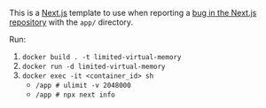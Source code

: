 This is a [Next.js](https://nextjs.org/) template to use when reporting a [bug in the Next.js repository](https://github.com/vercel/next.js/issues) with the `app/` directory.


Run:
1. `docker build . -t limited-virtual-memory`
2. `docker run -d limited-virtual-memory`
3. `docker exec -it <container_id> sh`
    * `/app # ulimit -v 2048000`
    * `/app # npx next info`
